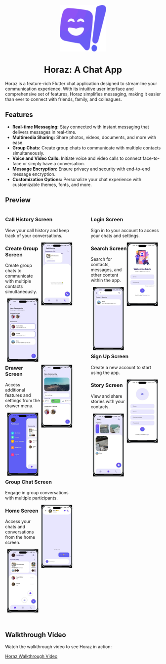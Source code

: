 
<div align="center">
  <img src="assets/app-logo.png" alt="Horaz App Icon" width="150" height="150"/>
  <h1>Horaz: A Chat App</h1>
</div>


Horaz is a feature-rich Flutter chat application designed to streamline your communication experience. With its intuitive user interface and comprehensive set of features, Horaz simplifies messaging, making it easier than ever to connect with friends, family, and colleagues.

## Features

- **Real-time Messaging:** Stay connected with instant messaging that delivers messages in real-time.
- **Multimedia Sharing:** Share photos, videos, documents, and more with ease.
- **Group Chats:** Create group chats to communicate with multiple contacts simultaneously.
- **Voice and Video Calls:** Initiate voice and video calls to connect face-to-face or simply have a conversation.
- **Message Encryption:** Ensure privacy and security with end-to-end message encryption.
- **Customization Options:** Personalize your chat experience with customizable themes, fonts, and more.

## Preview

<div style="display: flex; flex-wrap: wrap; justify-content: space-between;">

  <div style="flex-basis: 45%; margin-bottom: 20px;">

   <h3>Call History Screen</h3>
   <p>View your call history and keep track of your conversations.</p>
    
   <img src="screenshots/CallHistory-Screen.jpg" alt="Call History Screen" width="100" style="margin-right: 10px; margin-bottom: 10px; float: right;">

   <h3>Create Group Screen</h3>
   <p>Create group chats to communicate with multiple contacts simultaneously.</p>
    
   <img src="screenshots/Create-Group-Screen.jpg" alt="Create Group Screen" width="100" style="margin-right: 10px; margin-bottom: 10px; float: right;">
   <img src="screenshots/Create-Group-Screen-2.jpg" alt="Create Group Screen-2" width="100" style="margin-right: 10px; margin-bottom: 10px; float: right;">

   <h3>Drawer Screen</h3>
   <p>Access additional features and settings from the drawer menu.</p>
    
   <img src="screenshots/Drawer-Screen.jpg" alt="Drawer Screen" width="100" style="margin-right: 10px; margin-bottom: 10px; float: right;">

   <h3>Group Chat Screen</h3>
   <p>Engage in group conversations with multiple participants.</p>
    
   <img src="screenshots/Group-Chat-Screen.jpg" alt="Group Chat Screen" width="100" style="margin-right: 10px; margin-bottom: 10px; float: right;">

   <h3>Home Screen</h3>
   <p>Access your chats and conversations from the home screen.</p>
    
   <img src="screenshots/Home-Screen.jpg" alt="Home Screen" width="100" style="margin-right: 10px; margin-bottom: 10px; float: right;">

  </div>

  <div style="flex-basis: 45%; margin-bottom: 20px;">

   <h3>Login Screen</h3>
   <p>Sign in to your account to access your chats and settings.</p>
    
   <img src="screenshots/Login-Screen.jpg" alt="Login Screen" width="100" style="margin-right: 10px; margin-bottom: 10px; float: right;">

   <h3>Search Screen</h3>
    <p>Search for contacts, messages, and other content within the app.</p>
    
   <img src="screenshots/Search-Screen.jpg" alt="Search Screen" width="100" style="margin-right: 10px; margin-bottom: 10px; float: right;">

   <h3>Sign Up Screen</h3>
   <p>Create a new account to start using the app.</p>
    
   <img src="screenshots/SignUp-Screen.jpg" alt="Sign Up Screen" width="100" style="margin-right: 10px; margin-bottom: 10px; float: right;">

   <h3>Story Screen</h3>
   <p>View and share stories with your contacts.</p>
    
   <img src="screenshots/Story-Screen.jpg" alt="Story Screen" width="100" style="margin-right: 10px; margin-bottom: 10px; float: right;">

  </div>

</div>





## Walkthrough Video

Watch the walkthrough video to see Horaz in action:

[Horaz Walkthrough Video](https://drive.google.com/file/d/1wCgua9ZdbeNzUQUGwQrCfpoZUvyuf5Q4/view?usp=sharing)
